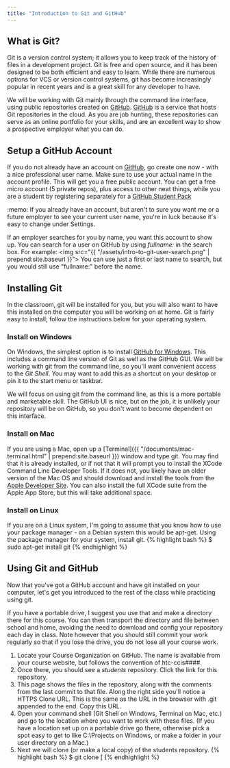 ```yaml
---
title: "Introduction to Git and GitHub"
---
```


## What is Git?
Git is a version control system; it allows you to keep track of the history of files in a development project.  Git is free and open source, and it has been designed to be both efficient and easy to learn. While there are numerous options for VCS or version control systems, git has become increasingly popular in recent years and is a great skill for any developer to have.

We will be working with Git mainly through the command line interface, using public repositories created on [GitHub](https://github.com/).  [GitHub](https://github.com/) is a service that hosts Git repositories in the cloud.  As you are job hunting, these repositories can serve as an online portfolio for your skills, and are an excellent way to show a prospective employer what you can do.

## Setup a GitHub Account
If you do not already have an account on [GitHub](https://github.com/), go create one now - with a nice professional user name. Make sure to use your actual name in the account profile.  This will get you a free public account. You can get a free micro account (5 private repos), plus access to other neat things, while you are a student by registering separately for a [GitHub Student Pack](https://education.github.com/pack)

<div class="well well-sm">
:memo: If you already have an account, but aren't to sure you want me or a future employer to see your current user name, you're in luck because it's easy to change under Settings.  
</div>

If an employer searches for you by name, you want this account to show up. You can search for a user on GitHub by using *fullname:* in the search box. For example:
<img src="{{ "/assets/intro-to-git-user-search.png" | prepend:site.baseurl }}">
You can use just a first or last name to search, but you would still use "fullname:" before the name. 

## Installing Git
In the classroom, git will be installed for you, but you will  also want to have this installed on the computer you will be working on at home.  Git is fairly easy to install;  follow the instructions below for your operating system.


### Install on Windows
On Windows, the simplest option is to install [GitHub for Windows](http://windows.github.com).  This includes a command line version of Git as well as the GitHub GUI. We will be working with git from the command line, so you'll want convenient access to the *Git Shell*.  You may want to add this as a shortcut on your desktop or pin it to the start menu or taskbar.

We will focus on using git from the command line, as this is a more portable and marketable skill. The GitHub UI is nice, but on the job, it is unlikely your repository will be on GitHub, so you don't want to become dependent on this interface.


### Install on Mac
If you are using a Mac, open up a [Terminal]({{ "/documents/mac-terminal.html" | prepend:site.baseurl }}) window and type git.  You may find that it is already installed, or if not that it will prompt you to install the XCode Command Line Developer Tools.  If it does not, you likely have an older version of the Mac OS and should download and install the tools from the [Apple Developer Site](https://developer.apple.com/downloads/index.action).  You can also install the full XCode suite from the Apple App Store, but this will take additional space.  


### Install on Linux
If you are on a Linux system, I'm going to assume that you know how to use your package manager - on a Debian system this would be apt-get.  Using the package manager for your system, install git.
{% highlight bash %}
$ sudo apt-get install git
{% endhighlight %}


## Using Git and GitHub
Now that you've got a GitHub account and have git installed on your computer, let's get you introduced to the rest of the class while practicing using git.

<div class="well well-sm">
If you have a portable drive, I suggest you use that and make a directory there for this course.  You can then transport the directory and file between school and home, avoiding the need to download and config your repository each day in class.  Note however that you should still commit your work regularly so that if you lose the drive, you do not lose all your course work. 
</div>

1. Locate your Course Organization on GitHub.  The name is available from your course website, but follows the convention of htc-ccis####.  
2. Once there, you should see a *students* repository.  Click the link for this repository.
3. This page shows the files in the repository, along with the comments from the last commit to that file.  Along the right side you'll notice a HTTPS Clone URL.  This is the same as the URL in the browser with .git appended to the end. Copy this URL.  
4. Open your command shell (Git Shell on Windows, Terminal on Mac, etc.) and go to the location where you want to work with these files.  (If you have a location set up on a portable drive go there, otherwise pick a spot easy to get to like C:\Projects on Windows, or make a folder in your user directory on a Mac.)
5. Next we will clone (or make a local copy) of the students repository.
{% highlight bash %}
$ git clone [
{% endhighlight %}
